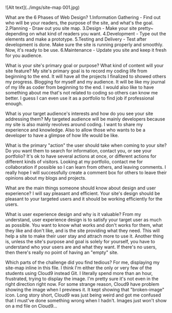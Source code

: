![Alt text](../imgs/site-map 001.jpg)

What are the 6 Phases of Web Design?
1.Information Gathering - Find out who will be your readers, the purpose of the site, and what's the goal.
2.Planning - Draw out you site map.
3.Design - Make your site pretty~ depending on what kind of readers you want. 
4.Development - Type out the elements and make a prototype. 
5.Testing and Delivery - Test after development is done. Make sure the site is running properly and smoothly. Now, it's ready to be use.
6.Maintenance - Update you site and keep it fresh for you audience. 

What is your site's primary goal or purpose? What kind of content will your site feature?
My site's primary goal is to record my coding life from beginning to the end. It will have all the projects I finalized to showed others my progress. Blogging for myself and my audience. It will be like my journal of my life as coder from beginning to the end. I would also like to have something about me that's not related to coding so others can know me better. I guess I can even use it as a portfolio to find job if professional enough. 

What is your target audience's interests and how do you see your site addressing them?
My targeted audience will be mainly developers because my site is also mainly revolves around coding. I want to share my experience and knowledge. Also to allow those who wants to be a developer to have a glimpse of how life would be like. 

What is the primary "action" the user should take when coming to your site? Do you want them to search for information, contact you, or see your portfolio? It's ok to have several actions at once, or different actions for different kinds of visitors.
Looking at my portfolio, contact me for collaboration if possible so I can learn from others, and leaving comments. I really hope I will successfully create a comment box for others to leave their opinions about my blogs and projects. 

What are the main things someone should know about design and user experience?
I will say pleasant and efficient. Your site's design should be pleasant to your targeted users and it should be working efficiently for the users. 

What is user experience design and why is it valuable?
From my understand, user experience design is to satisfy your target user as much as possible. You want to know what works and don't works for them, what they like and don't like, and is the site providing what they need. This will help a site to make their user stay and attrach more to use it. Another thing is, unless the site's purpose and goal is solely for yourself, you have to understand who your users are and what they want. If there's no users, then there's really no point of having an "empty" site. 

Which parts of the challenge did you find tedious?
For me,  displaying my site-map inline in this file. I think I'm either the only or very few of the students using Cloud9 instead Git. I literally spend more than an hour, frustrated, trying to display the image. I'm pretty sure it's not even in the right direction right now. For some strange reason, Cloud9 have problem showing the image when I previews it. It kept showing that "broken-image" icon. Long story short, Cloud9 was just being weird and got me confused that I must've done something wrong when I hadn't. Images just won't show on a md file on Cloud9...
